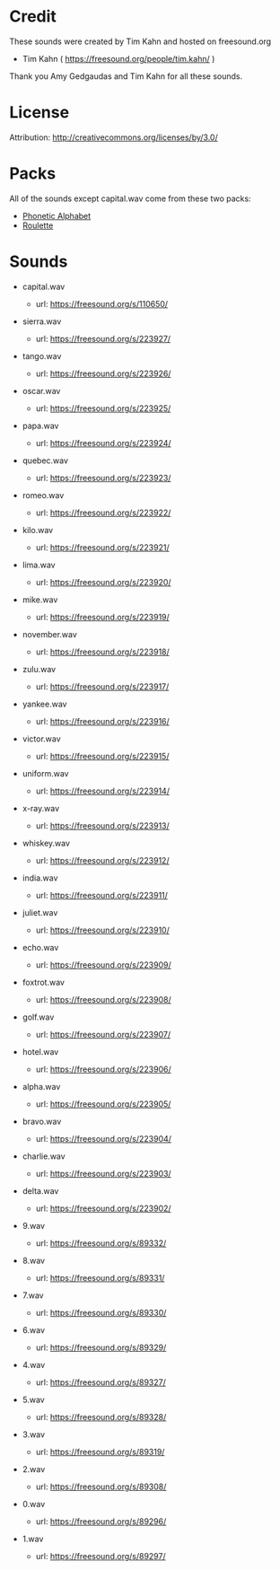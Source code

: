 # Credit

These sounds were created by Tim Kahn and hosted on freesound.org
 - Tim Kahn ( https://freesound.org/people/tim.kahn/ )

Thank you Amy Gedgaudas and Tim Kahn for all these sounds.

# License

Attribution: http://creativecommons.org/licenses/by/3.0/

# Packs 

All of the sounds except capital.wav come from these two packs:
  - [Phonetic Alphabet](https://freesound.org/people/tim.kahn/packs/14153/)
  - [Roulette](https://freesound.org/people/tim.kahn/packs/5799)

# Sounds

  * capital.wav
    * url: https://freesound.org/s/110650/

  * sierra.wav
    * url: https://freesound.org/s/223927/
  * tango.wav
    * url: https://freesound.org/s/223926/
  * oscar.wav
    * url: https://freesound.org/s/223925/
  * papa.wav
    * url: https://freesound.org/s/223924/
  * quebec.wav
    * url: https://freesound.org/s/223923/
  * romeo.wav
    * url: https://freesound.org/s/223922/
  * kilo.wav
    * url: https://freesound.org/s/223921/
  * lima.wav
    * url: https://freesound.org/s/223920/
  * mike.wav
    * url: https://freesound.org/s/223919/
  * november.wav
    * url: https://freesound.org/s/223918/
  * zulu.wav
    * url: https://freesound.org/s/223917/
  * yankee.wav
    * url: https://freesound.org/s/223916/
  * victor.wav
    * url: https://freesound.org/s/223915/
  * uniform.wav
    * url: https://freesound.org/s/223914/
  * x-ray.wav
    * url: https://freesound.org/s/223913/
  * whiskey.wav
    * url: https://freesound.org/s/223912/
  * india.wav
    * url: https://freesound.org/s/223911/
  * juliet.wav
    * url: https://freesound.org/s/223910/
  * echo.wav
    * url: https://freesound.org/s/223909/
  * foxtrot.wav
    * url: https://freesound.org/s/223908/
  * golf.wav
    * url: https://freesound.org/s/223907/
  * hotel.wav
    * url: https://freesound.org/s/223906/
  * alpha.wav
    * url: https://freesound.org/s/223905/
  * bravo.wav
    * url: https://freesound.org/s/223904/
  * charlie.wav
    * url: https://freesound.org/s/223903/
  * delta.wav
    * url: https://freesound.org/s/223902/


  * 9.wav
    * url: https://freesound.org/s/89332/
  * 8.wav
    * url: https://freesound.org/s/89331/
  * 7.wav
    * url: https://freesound.org/s/89330/
  * 6.wav
    * url: https://freesound.org/s/89329/
  * 4.wav
    * url: https://freesound.org/s/89327/
  * 5.wav
    * url: https://freesound.org/s/89328/
  * 3.wav
    * url: https://freesound.org/s/89319/
  * 2.wav
    * url: https://freesound.org/s/89308/
  * 0.wav
    * url: https://freesound.org/s/89296/
  * 1.wav
    * url: https://freesound.org/s/89297/


